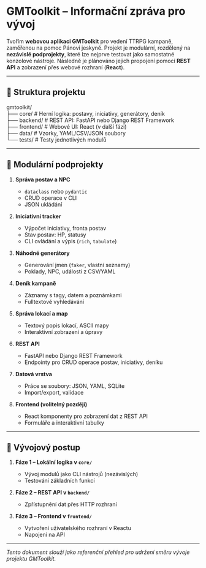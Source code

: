 # GMToolkit – Informační zpráva pro vývoj

Tvořím **webovou aplikaci GMToolkit** pro vedení TTRPG kampaně, zaměřenou na pomoc Pánovi jeskyně. Projekt je modulární, rozdělený na **nezávislé podprojekty**, které lze nejprve testovat jako samostatné konzolové nástroje. Následně je plánováno jejich propojení pomocí **REST API** a zobrazení přes webové rozhraní (**React**).

---

## 📁 Struktura projektu

gmtoolkit/   
├── core/ # Herní logika: postavy, iniciativy, generátory, deník   
├── backend/ # REST API: FastAPI nebo Django REST Framework   
├── frontend/ # Webové UI: React (v další fázi)   
├── data/ # Vzorky, YAML/CSV/JSON soubory   
└── tests/ # Testy jednotlivých modulů   

---

## 🧩 Modulární podprojekty

1. **Správa postav a NPC**
   - `dataclass` nebo `pydantic`
   - CRUD operace v CLI
   - JSON ukládání

2. **Iniciativní tracker**
   - Výpočet iniciativy, fronta postav
   - Stav postav: HP, statusy
   - CLI ovládání a výpis (`rich`, `tabulate`)

3. **Náhodné generátory**
   - Generování jmen (`faker`, vlastní seznamy)
   - Poklady, NPC, události z CSV/YAML

4. **Deník kampaně**
   - Záznamy s tagy, datem a poznámkami
   - Fulltextové vyhledávání

5. **Správa lokací a map**
   - Textový popis lokací, ASCII mapy
   - Interaktivní zobrazení a úpravy

6. **REST API**
   - FastAPI nebo Django REST Framework
   - Endpointy pro CRUD operace postav, iniciativy, deníku

7. **Datová vrstva**
   - Práce se soubory: JSON, YAML, SQLite
   - Import/export, validace

8. **Frontend (volitelný později)**
   - React komponenty pro zobrazení dat z REST API
   - Formuláře a interaktivní tabulky

---

## 🚀 Vývojový postup

1. **Fáze 1 – Lokální logika v `core/`**
   - Vývoj modulů jako CLI nástrojů (nezávislých)
   - Testování základních funkcí

2. **Fáze 2 – REST API v `backend/`**
   - Zpřístupnění dat přes HTTP rozhraní

3. **Fáze 3 – Frontend v `frontend/`**
   - Vytvoření uživatelského rozhraní v Reactu
   - Napojení na API

---

_Tento dokument slouží jako referenční přehled pro udržení směru vývoje projektu GMToolkit._
